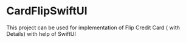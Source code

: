 # CardFlipSwiftUI
This project can be used for implementation of Flip Credit Card ( with Details) with help of SwiftUI
